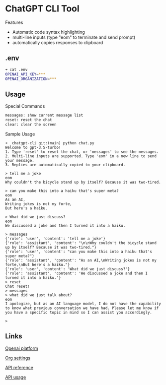# ChatGPT CLI Tool

Features

- Automatic code syntax highlighting
- multi-line inputs (type "eom" to terminate and send prompt)
- automatically copies responses to clipboard

## .env

```bash
➜ cat .env          
OPENAI_API_KEY=***
OPENAI_ORGANIZATION=*** 
```

## Usage

Special Commands

```bash
messages: show current message list
reset: reset the chat
clear: clear the screen
```

Sample Usage

```text
➜  chatgpt-cli git:(main) python chat.py 
Welcome to gpt-3.5-turbo!
1. Type 'reset' to reset the chat, or 'messages' to see the messages.
2. Multi-line inputs are supported. Type 'eom' in a new line to send your message.
3. Replies are automatically copied to your clipboard.

> tell me a joke
eom
Why couldn't the bicycle stand up by itself? Because it was two-tired.

> can you make this into a haiku that's super meta?
eom
As an AI,
Writing jokes is not my forte,
But here's a haiku.

> What did we just discuss?
eom
We discussed a joke and then I turned it into a haiku.

> messages
{'role': 'user', 'content': 'tell me a joke'}
{'role': 'assistant', 'content': "\n\nWhy couldn't the bicycle stand up by itself? Because it was two-tired."}
{'role': 'user', 'content': "can you make this into a haiku that's super meta?"}
{'role': 'assistant', 'content': "As an AI,\nWriting jokes is not my forte,\nBut here's a haiku."}
{'role': 'user', 'content': 'What did we just discuss?'}
{'role': 'assistant', 'content': 'We discussed a joke and then I turned it into a haiku.'}
> reset
Chat reset!
> messages
> what did we just talk about?
eom
I apologize, but as an AI language model, I do not have the capability to know what previous conversation we have had. Please let me know if you have a specific topic in mind so I can assist you accordingly.

> 
```

## Links

[Openai platform](https://platform.openai.com/)

[Org settings](https://platform.openai.com/account/org-settings)

[API reference](https://platform.openai.com/docs/api-reference)

[API usage](https://platform.openai.com/account/usage)